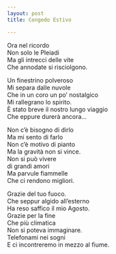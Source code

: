 ```yaml
---
layout: post
title: Congedo Estivo

---
```

Ora nel ricordo   
Non solo le Pleiadi   
Ma gli intrecci delle vite   
Che annodate si risciolgono.  

Un finestrino polveroso   
Mi separa dalle nuvole   
Che in un coro un po’ nostalgico   
Mi rallegrano lo spirito.  
È stato breve il nostro lungo viaggio   
Che eppure durerà ancora…  

Non c’è bisogno di dirlo   
Ma mi sento di farlo   
Non c’è motivo di pianto   
Ma la gravità non si vince.  
Non si può vivere   
di grandi amori   
Ma parvule fiammelle  
Che ci rendono migliori.  

Grazie del tuo fuoco.  
Che seppur algido all’esterno  
Ha reso saffico il mio Agosto.  
Grazie per la fine   
Che più climatica    
Non si poteva immaginare.   
Telefonami nei sogni   
E ci incontreremo in mezzo al fiume.   
